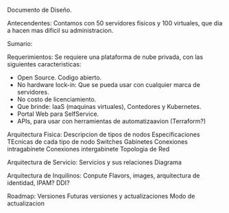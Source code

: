 Documento de Diseño.

Antecendentes:
  Contamos con 50 servidores fisicos y 100 virtuales, que dia a 
hacen mas dificil su administracion.

Sumario:
  
Requerimientos:
  Se requiere una plataforma de nube privada, con las siguientes caracteristicas:
  - Open Source. Codigo abierto.
  - No hardware lock-in: Que se pueda usar con cualquier marca de servidores.
  - No costo de licenciamiento.
  - Que brinde: IaaS (maquinas virtuales), Contedores y Kubernetes.
  - Portal Web para SelfService.
  - APIs, para usar con herramientas de automatizaavion (Terraform?)

Arquitectura Fisica:
  Descripcion de tipos de nodos
  Especificaciones TEcnicas de cada tipo de nodo
  Switches
  Gabinetes
  Conexiones intragabinete
  Conexiones intergabinete
  Topologia de Red

Arquitectura de Servicio:
  Servicios y sus relaciones
  Diagrama

Arquitectura de Inquilinos:
  Conpute Flavors, images, arquitectura de identidad, IPAM? DDI?

Roadmap:
  Versiones
  Futuras versiones y actualizaciones
  Modo de actualizacion

